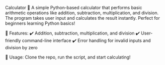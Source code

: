 Calculator
📱 A simple Python-based calculator that performs basic arithmetic operations like addition, subtraction, multiplication, and division. The program takes user input and calculates the result instantly. Perfect for beginners learning Python basics!

🔹 Features:
✔️ Addition, subtraction, multiplication, and division
✔️ User-friendly command-line interface
✔️ Error handling for invalid inputs and division by zero

🔗 Usage:
Clone the repo, run the script, and start calculating!
